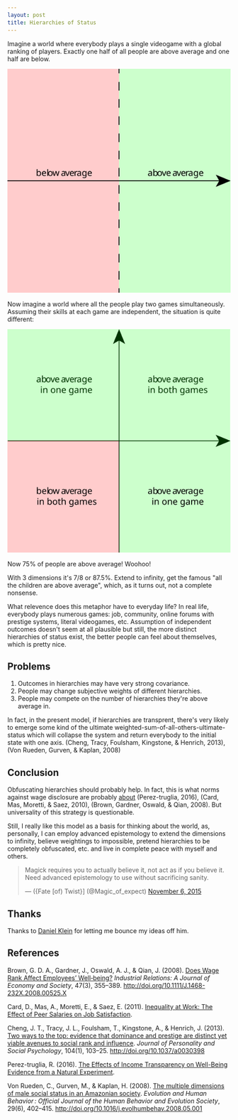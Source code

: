 ```yaml
---
layout: post
title: Hierarchies of Status
---
```


Imagine a world where everybody plays a single videogame with a global ranking of players. Exactly one half of all people are above average and one half are below.

<p align="center"><img src="/files/status-hierarchy-1.svg"></p>

Now imagine a world where all the people play two games simultaneously. Assuming their skills at each game are independent, the situation is quite different:

<!--excerpt-->

<p align="center"><img src="/files/status-hierarchy-2.svg"></p>

Now 75% of people are above average! Woohoo!

With 3 dimensions it's 7/8 or 87.5%. Extend to infinity, get the famous "all the children are above average", which, as it turns out, not a complete nonsense.

What relevence does this metaphor have to everyday life? In real life, everybody plays numerous games: job, community, online forums with prestige systems, literal videogames, etc. Assumption of independent outcomes doesn't seem at all plausible but still, the more distinct hierarchies of status exist, the better people can feel about themselves, which is pretty nice.

## Problems

1. Outcomes in hierarchies may have very strong covariance.
2. People may change subjective weights of different hierarchies.
3. People may compete on the number of hierarchies they're above average in.

In fact, in the present model, if hierarchies are transprent, there's very likely to emerge some kind of the ultimate weighted-sum-of-all-others-ultimate-status which will collapse the system and return everybody to the initial state with one axis. (Cheng, Tracy, Foulsham, Kingstone, & Henrich, 2013), (Von Rueden, Gurven, & Kaplan, 2008)

## Conclusion

Obfuscating hierarchies should probably help. In fact, this is what norms against wage disclosure are probably [about](https://www.youtube.com/watch?v=1bO8zEaSuWg) (Perez-truglia, 2016), (Card, Mas, Moretti, & Saez, 2010), (Brown, Gardner, Oswald, & Qian, 2008). But universality of this strategy is questionable.

Still, I really like this model as a basis for thinking about the world, as, personally, I can employ advanced epistemology to extend the dimensions to infinity, believe weightings to impossible, pretend hierarchies to be completely obfuscated, etc. and live in complete peace with myself and others.

<blockquote class="twitter-tweet tw-align-center" data-lang="en"><p lang="en" dir="ltr">Magick requires you to actually believe it, not act as if you believe it. Need advanced epistemology to use without sacrificing sanity.</p>&mdash; ({Fate [of) Twist}] (@Magic_of_expect) <a href="https://twitter.com/Magic_of_expect/status/662768981934129153">November 6, 2015</a></blockquote>
<script async src="//platform.twitter.com/widgets.js" charset="utf-8"></script>

## Thanks

Thanks to [Daniel Klein](https://twitter.com/othercriteria) for letting me bounce my ideas off him.

## References

Brown, G. D. A., Gardner, J., Oswald, A. J., & Qian, J. (2008). [Does Wage Rank Affect Employees’ Well‐being?](http://ftp.iza.org/dp1505.pdf) *Industrial Relations: A Journal of Economy and Society*, 47(3), 355–389. http://doi.org/10.1111/J.1468-232X.2008.00525.X

Card, D., Mas, A., Moretti, E., & Saez, E. (2011). [Inequality at Work: The Effect of Peer Salaries on Job Satisfaction](https://www.princeton.edu/~amas/papers/card-mas-moretti-saezAER11ucpay).

Cheng, J. T., Tracy, J. L., Foulsham, T., Kingstone, A., & Henrich, J. (2013). [Two ways to the top: evidence that dominance and prestige are distinct yet viable avenues to social rank and influence](http://citeseerx.ist.psu.edu/viewdoc/download?doi=10.1.1.368.3973&rep=rep1&type=pdf). *Journal of Personality and Social Psychology*, 104(1), 103–25. http://doi.org/10.1037/a0030398

Perez-truglia, R. (2016). [The Effects of Income Transparency on Well-Being Evidence from a Natural Experiment](http://ssrn.com/abstract=2657808).

Von Rueden, C., Gurven, M., & Kaplan, H. (2008). [The multiple dimensions of male social status in an Amazonian society](http://www.ncbi.nlm.nih.gov/pmc/articles/PMC2598750/). *Evolution and Human Behavior : Official Journal of the Human Behavior and Evolution Society*, 29(6), 402–415. http://doi.org/10.1016/j.evolhumbehav.2008.05.001
